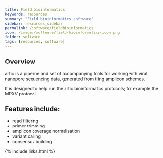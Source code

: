 ```yaml
---
title: Field bioinformatics
keywords: resources
summary: "Field bioinformatics software"
sidebar: resources_sidebar
permalink: /software/fieldbioinformatics
icon: /images/software/field-bioinformatics-icon.png
folder: software
tags: [resources, software]
---
```


## Overview
artic is a pipeline and set of accompanying tools for working with viral nanopore sequencing data, generated from tiling amplicon schemes.

It is designed to help run the artic bioinformatics protocols; for example the MPXV protocol.

## Features include:

- read filtering
- primer trimming
- amplicon coverage normalisation
- variant calling
- consensus building

{% include links.html %}
